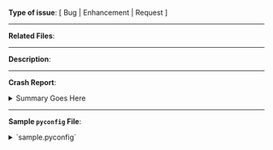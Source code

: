 <!-- REQUIRED FIELDS -->
**Type of issue**: [ Bug | Enhancement | Request ]

---

**Related Files**: 

---

**Description**:


---

<!-- OPTIONAL FIELDS, REMOVE THE FIELDS THAT ARE NOT APPLICABLE -->
**Crash Report**:
<details>
 <summary>Summary Goes Here</summary>
```
```
</details>

---

**Sample `pyconfig` File**:
<details>
 <summary>`sample.pyconfig`</summary>
```
```
</details>
